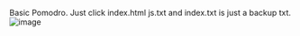 Basic Pomodro. Just click index.html js.txt and index.txt is just a backup txt.
![image](https://github.com/tahsinyavuzx/pomodro/assets/104783411/c61c9b98-3064-456a-8156-18788ee42009)
